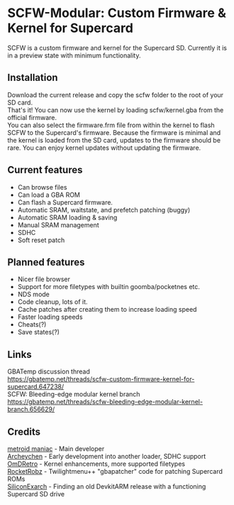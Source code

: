# SCFW-Modular: Custom Firmware & Kernel for Supercard

SCFW is a custom firmware and kernel for the Supercard SD.
Currently it is in a preview state with minimum functionality.

## Installation
Download the current release and copy the scfw folder to the root of your SD card.  
That's it! You can now use the kernel by loading scfw/kernel.gba from the official firmware.  
You can also select the firmware.frm file from within the kernel to flash SCFW to the Supercard's firmware. Because the firmware is minimal and the kernel is loaded from the SD card, updates to the firmware should be rare. You can enjoy kernel updates without updating the firmware.

## Current features
- Can browse files
- Can load a GBA ROM
- Can flash a Supercard firmware.
- Automatic SRAM, waitstate, and prefetch patching (buggy)
- Automatic SRAM loading & saving
- Manual SRAM management
- SDHC
- Soft reset patch
## Planned features
- Nicer file browser
- Support for more filetypes with builtin goomba/pocketnes etc.
- NDS mode
- Code cleanup, lots of it.
- Cache patches after creating them to increase loading speed
- Faster loading speeds
- Cheats(?)
- Save states(?)

## Links
GBATemp discussion thread  
https://gbatemp.net/threads/scfw-custom-firmware-kernel-for-supercard.647238/  
SCFW: Bleeding-edge modular kernel branch  
https://gbatemp.net/threads/scfw-bleeding-edge-modular-kernel-branch.656629/  

## Credits
[metroid maniac](https://github.com/metroid-maniac) - Main developer  
[Archeychen](https://github.com/ArcheyChen) - Early development into another loader, SDHC support  
[OmDRetro](https://github.com/OmDRetro) - Kernel enhancements, more supported filetypes  
[RocketRobz](https://github.com/RocketRobz) - Twilightmenu++ "gbapatcher" code for patching Supercard ROMs  
[SiliconExarch](https://github.com/SiliconExarch) - Finding an old DevkitARM release with a functioning Supercard SD drive
